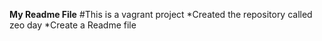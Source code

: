 **My Readme File**
#This is a vagrant project
*Created the repository called zeo day
*Create a Readme file
